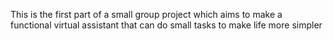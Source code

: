 This is the first part of a small group project which aims to make a functional virtual assistant that can do small tasks to make life more simpler
